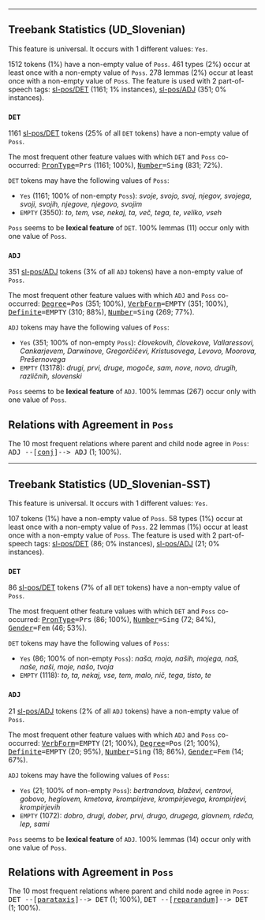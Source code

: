 

--------------------------------------------------------------------------------

## Treebank Statistics (UD_Slovenian)

This feature is universal.
It occurs with 1 different values: `Yes`.

1512 tokens (1%) have a non-empty value of `Poss`.
461 types (2%) occur at least once with a non-empty value of `Poss`.
278 lemmas (2%) occur at least once with a non-empty value of `Poss`.
The feature is used with 2 part-of-speech tags: [sl-pos/DET]() (1161; 1% instances), [sl-pos/ADJ]() (351; 0% instances).

### `DET`

1161 [sl-pos/DET]() tokens (25% of all `DET` tokens) have a non-empty value of `Poss`.

The most frequent other feature values with which `DET` and `Poss` co-occurred: <tt><a href="PronType.html">PronType</a>=Prs</tt> (1161; 100%), <tt><a href="Number.html">Number</a>=Sing</tt> (831; 72%).

`DET` tokens may have the following values of `Poss`:

* `Yes` (1161; 100% of non-empty `Poss`): <em>svoje, svojo, svoj, njegov, svojega, svoji, svojih, njegove, njegovo, svojim</em>
* `EMPTY` (3550): <em>to, tem, vse, nekaj, ta, več, tega, te, veliko, vseh</em>

`Poss` seems to be **lexical feature** of `DET`. 100% lemmas (11) occur only with one value of `Poss`.

### `ADJ`

351 [sl-pos/ADJ]() tokens (3% of all `ADJ` tokens) have a non-empty value of `Poss`.

The most frequent other feature values with which `ADJ` and `Poss` co-occurred: <tt><a href="Degree.html">Degree</a>=Pos</tt> (351; 100%), <tt><a href="VerbForm.html">VerbForm</a>=EMPTY</tt> (351; 100%), <tt><a href="Definite.html">Definite</a>=EMPTY</tt> (310; 88%), <tt><a href="Number.html">Number</a>=Sing</tt> (269; 77%).

`ADJ` tokens may have the following values of `Poss`:

* `Yes` (351; 100% of non-empty `Poss`): <em>človekovih, človekove, Vallaressovi, Cankarjevem, Darwinove, Gregorčičevi, Kristusovega, Levovo, Moorova, Prešernovega</em>
* `EMPTY` (13178): <em>drugi, prvi, druge, mogoče, sam, nove, novo, drugih, različnih, slovenski</em>

`Poss` seems to be **lexical feature** of `ADJ`. 100% lemmas (267) occur only with one value of `Poss`.

## Relations with Agreement in `Poss`

The 10 most frequent relations where parent and child node agree in `Poss`:
<tt>ADJ --[<a href="../dep/conj.html">conj</a>]--> ADJ</tt> (1; 100%).



--------------------------------------------------------------------------------

## Treebank Statistics (UD_Slovenian-SST)

This feature is universal.
It occurs with 1 different values: `Yes`.

107 tokens (1%) have a non-empty value of `Poss`.
58 types (1%) occur at least once with a non-empty value of `Poss`.
22 lemmas (1%) occur at least once with a non-empty value of `Poss`.
The feature is used with 2 part-of-speech tags: [sl-pos/DET]() (86; 0% instances), [sl-pos/ADJ]() (21; 0% instances).

### `DET`

86 [sl-pos/DET]() tokens (7% of all `DET` tokens) have a non-empty value of `Poss`.

The most frequent other feature values with which `DET` and `Poss` co-occurred: <tt><a href="PronType.html">PronType</a>=Prs</tt> (86; 100%), <tt><a href="Number.html">Number</a>=Sing</tt> (72; 84%), <tt><a href="Gender.html">Gender</a>=Fem</tt> (46; 53%).

`DET` tokens may have the following values of `Poss`:

* `Yes` (86; 100% of non-empty `Poss`): <em>naša, moja, naših, mojega, naš, naše, naši, moje, našo, tvoja</em>
* `EMPTY` (1118): <em>to, ta, nekaj, vse, tem, malo, nič, tega, tisto, te</em>

### `ADJ`

21 [sl-pos/ADJ]() tokens (2% of all `ADJ` tokens) have a non-empty value of `Poss`.

The most frequent other feature values with which `ADJ` and `Poss` co-occurred: <tt><a href="VerbForm.html">VerbForm</a>=EMPTY</tt> (21; 100%), <tt><a href="Degree.html">Degree</a>=Pos</tt> (21; 100%), <tt><a href="Definite.html">Definite</a>=EMPTY</tt> (20; 95%), <tt><a href="Number.html">Number</a>=Sing</tt> (18; 86%), <tt><a href="Gender.html">Gender</a>=Fem</tt> (14; 67%).

`ADJ` tokens may have the following values of `Poss`:

* `Yes` (21; 100% of non-empty `Poss`): <em>bertrandova, blaževi, centrovi, gobovo, heglovem, kmetova, krompirjeve, krompirjevega, krompirjevi, krompirjevih</em>
* `EMPTY` (1072): <em>dobro, drugi, dober, prvi, drugo, drugega, glavnem, rdeča, lep, sami</em>

`Poss` seems to be **lexical feature** of `ADJ`. 100% lemmas (14) occur only with one value of `Poss`.

## Relations with Agreement in `Poss`

The 10 most frequent relations where parent and child node agree in `Poss`:
<tt>DET --[<a href="../dep/parataxis.html">parataxis</a>]--> DET</tt> (1; 100%),
<tt>DET --[<a href="../dep/reparandum.html">reparandum</a>]--> DET</tt> (1; 100%).


